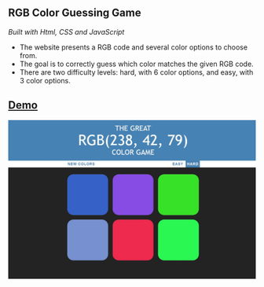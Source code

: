 ## RGB Color Guessing Game

<em>Built with Html, CSS and JavaScript</em>

- The website presents a RGB code and several color options to choose from.
- The goal is to correctly guess which color matches the given RGB code.
- There are two difficulty levels: hard, with 6 color options, and easy, with 3 color options.



<h2><a href="https://anushkabahuguna.github.io/color_game_website/">Demo</a></h2>

<img src="./colorsapp.jpg" alt="demo"/>
